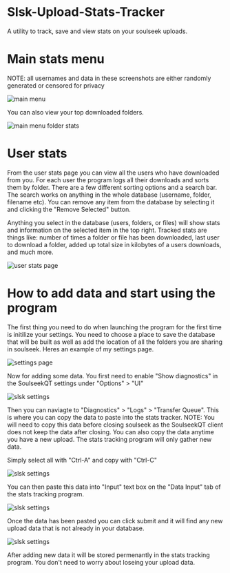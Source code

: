 # Slsk-Upload-Stats-Tracker
A utility to track, save and view stats on your soulseek uploads.
# Main stats menu
NOTE: all usernames and data in these screenshots are either randomly generated or censored for privacy

![main menu](https://i.imgur.com/S11LrMI.png)

You can also view your top downloaded folders.

![main menu folder stats](https://i.imgur.com/GEi2qkj.png)

# User stats

From the user stats page you can view all the users who have downloaded from you. 
For each user the program logs all their downloads and sorts them by folder.
There are a few different sorting options and a search bar. The search works on anything in the 
whole database (username, folder, filename etc). You can remove any item from the database by selecting it and clicking
the "Remove Selected" button.

Anything you select in the database (users, folders, or files) will show stats and information on the selected
item in the top right. Tracked stats are things like: number of times a folder or file has been downloaded, last user to download a folder,
added up total size in kilobytes of a users downloads, and much more.

![user stats page](https://i.imgur.com/AyAXMbJ.png)

# How to add data and start using the program

The first thing you need to do when launching the program for the first time is initilize your settings.
You need to choose a place to save the database that will be built as well as add the location
of all the folders you are sharing in soulseek. Heres an example of my settings page.

![settings page](https://i.imgur.com/GTWwqzn.png)

Now for adding some data. You first need to enable "Show diagnostics" in the SoulseekQT settings
under "Options" > "UI"

![slsk settings](https://i.imgur.com/jevgodt.png)

Then you can naviagte to "Diagnostics" > "Logs" > "Transfer Queue". This is where you can copy the data to paste into
the stats tracker. NOTE: You will need to copy this data before closing soulseek as the SoulseekQT client 
does not keep the data after closing. You can also copy the data anytime you have a new upload. The stats tracking program
will only gather new data. 

Simply select all with "Ctrl-A" and copy with "Ctrl-C"

![slsk settings](https://i.imgur.com/xmqBJsW.png)

You can then paste this data into "Input" text box on the "Data Input" tab of the stats tracking program.

![slsk settings](https://i.imgur.com/i0PjbCz.png)

Once the data has been pasted you can click submit and it will find any new upload data that is not already in your database.

![slsk settings](https://i.imgur.com/L8VLpGw.png)

After adding new data it will be stored permenantly in the stats tracking program. You don't need to worry about loseing your upload data.
